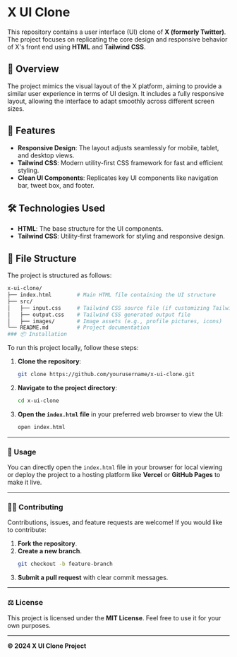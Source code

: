 # X UI Clone

This repository contains a user interface (UI) clone of **X (formerly Twitter)**. The project focuses on replicating the core design and responsive behavior of X's front end using **HTML** and **Tailwind CSS**.

## 🚀 Overview

The project mimics the visual layout of the X platform, aiming to provide a similar user experience in terms of UI design. It includes a fully responsive layout, allowing the interface to adapt smoothly across different screen sizes.

## 🌟 Features

- **Responsive Design**: The layout adjusts seamlessly for mobile, tablet, and desktop views.
- **Tailwind CSS**: Modern utility-first CSS framework for fast and efficient styling.
- **Clean UI Components**: Replicates key UI components like navigation bar, tweet box, and footer.

## 🛠️ Technologies Used

- **HTML**: The base structure for the UI components.
- **Tailwind CSS**: Utility-first framework for styling and responsive design.

## 📂 File Structure

The project is structured as follows:

```bash
x-ui-clone/
├── index.html        # Main HTML file containing the UI structure
├── src/
│   ├── input.css     # Tailwind CSS source file (if customizing Tailwind)
│   ├── output.css    # Tailwind CSS generated output file
│   ├── images/       # Image assets (e.g., profile pictures, icons)
└── README.md         # Project documentation
### 📦 Installation
```
To run this project locally, follow these steps:

1. **Clone the repository**:
    ```bash
    git clone https://github.com/yourusername/x-ui-clone.git
    ```

2. **Navigate to the project directory**:
    ```bash
    cd x-ui-clone
    ```

3. **Open the `index.html` file** in your preferred web browser to view the UI:
    ```bash
    open index.html
    ```

---

### 📖 Usage

You can directly open the `index.html` file in your browser for local viewing or deploy the project to a hosting platform like **Vercel** or **GitHub Pages** to make it live.

---

### 👨‍💻 Contributing

Contributions, issues, and feature requests are welcome! If you would like to contribute:

1. **Fork the repository**.
2. **Create a new branch**.
    ```bash
    git checkout -b feature-branch
    ```
3. **Submit a pull request** with clear commit messages.

---

### ⚖️ License

This project is licensed under the **MIT License**. Feel free to use it for your own purposes.

---

**© 2024 X UI Clone Project**

